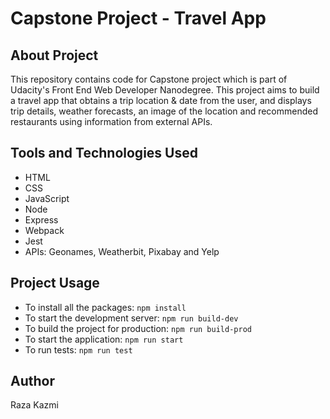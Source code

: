 # Capstone Project - Travel App

## About Project

This repository contains code for Capstone project which is part of Udacity's Front End Web Developer Nanodegree. This project aims to build a travel app that obtains a trip location & date from the user, and displays trip details, weather forecasts, an image of the location and recommended restaurants using information from external APIs.

## Tools and Technologies Used

- HTML
- CSS
- JavaScript
- Node
- Express
- Webpack
- Jest
- APIs: Geonames, Weatherbit, Pixabay and Yelp

## Project Usage
- To install all the packages: `npm install`
- To start the development server: `npm run build-dev`
- To build the project for production: `npm run build-prod`
- To start the application: `npm run start`
- To run tests: `npm run test`

## Author
Raza Kazmi


